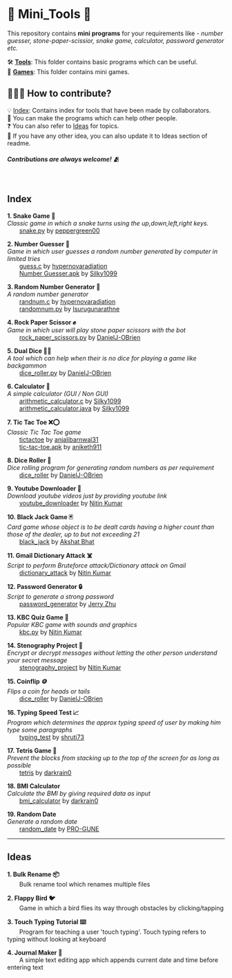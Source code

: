 # 🔨 Mini_Tools 🔨

This repository contains **mini programs** for your requirements like - _number guesser, stone-paper-scissior, snake game, calculator, password generator etc._

🛠️ [**Tools**](/Tools): This folder contains basic programs which can be useful.<br>
👾 [**Games**](/Games): This folder contains mini games.

## 👨🏻‍💻 How to contribute?
💡 [Index](#index): Contains index for tools that have been made by collaborators. <br>
🤝 You can make the programs which can help other people. <br>
❓ You can also refer to [Ideas](#ideas) for topics. <br>
💭 If you have any other idea, you can also update it to Ideas section of readme.

#### <i>Contributions are always welcome! 🫂</i><br>
<br>

## Index
<b> 1. Snake Game 🐍</b><br>
_Classic game in which a snake turns using the up,down,left,right keys._<br>
&emsp;&emsp;[snake.py](/Games/snake_game/snake.py) by [peppergreen00](https://github.com/peppergreen00)<br>

<b> 2. Number Guesser 💯</b><br>
_Game in which user guesses a random number generated by computer in limited tries_<br>
&emsp;&emsp;[guess.c](/Games/guessing_game/guess.c) by [hypernovaradiation](https://github.com/hypernovaradiation)<br>
&emsp;&emsp;[Number Guesser.apk](/Games/guessing_game/) by [Silky1099](https://github.com/Silky1099)<br>

<b> 3. Random Number Generator 🔀</b><br>
_A random number generator_<br>
&emsp;&emsp;[randnum.c](/Tools/random_number/randnum.c) by [hypernovaradiation](https://github.com/hypernovaradiation)<br>
&emsp;&emsp;[randomnum.py](/Tools/random_number/randomnum.py) by [Isurugunarathne](https://github.com/IsuruGunarathne)<br>

<b> 4. Rock Paper Scissor ✊</b><br>
_Game in which user will play stone paper scissors with the bot_<br>
&emsp;&emsp;[rock_paper_scissors.py](/Games/rock_paper_scissors/rock_paper_scissors.py) by [DanielJ-OBrien](https://github.com/DanielJ-OBrien)<br>

<b> 5. Dual Dice 🎲🎲</b><br>
_A tool which can help when their is no dice for playing a game like backgammon_<br>
&emsp;&emsp;[dice_roller.py](/Tools/dice_roller/dice_roller.py) by [DanielJ-OBrien](https://github.com/DanielJ-OBrien)<br>

<b> 6. Calculator 🧮</b><br>
_A simple calculator (GUI / Non GUI)_<br>
&emsp;&emsp;[arithmetic_calculator.c](/Tools/Calculator/Arithmetic-Calculator.c) by [Silky1099](https://github.com/Silky1099)<br>
&emsp;&emsp;[arithmetic_calculator.java](/Tools/Calculator/arithmeticCalculator.java) by [Silky1099](https://github.com/Silky1099)<br>

<b> 7. Tic Tac Toe ❌⭕</b><br>
_Classic Tic Tac Toe game_<br>
&emsp;&emsp;[tictactoe](/Games/tic_tac_toe/tictactoe.py) by [anjalibarnwal31](https://github.com/anjalibarnwal31)<br>
&emsp;&emsp;[tic-tac-toe.apk](/Games/tic_tac_toe) by [aniketh911](https://github.com/aniketh911)<br>

<b> 8. Dice Roller 🎲</b><br>
_Dice rolling program for generating random numbers as per requirement_<br>
&emsp;&emsp;[dice_roller](/Tools/dice_roller/dice_roller.py) by [DanielJ-OBrien](https://github.com/DanielJ-OBrien)

<b> 9. Youtube Downloader 💾</b><br>
_Download youtube videos just by providing youtube link_<br>
&emsp;&emsp;[youtube_downloader](/Tools/youtube_downloader/main.py) by [Nitin Kumar](https://github.com/nitinkumar30)

<b> 10. Black Jack Game 🃏</b><br>
_Card game whose object is to be dealt cards having a higher count than those of the dealer, up to but not exceeding 21_<br>
&emsp;&emsp;[black_jack](/Games/black_jack/black_jack.py) by [Akshat Bhat](https://github.com/AkshatBhat)

<b> 11. Gmail Dictionary Attack ☠️</b><br>
_Script to perform Bruteforce attack/Dictionary attack on Gmail_<br>
&emsp;&emsp;[dictionary_attack](/Tools/dictionary_attack/main.py) by [Nitin Kumar](https://github.com/nitinkumar30)

<b> 12. Password Generator 🔒</b><br>
_Script to generate a strong password_<br>
&emsp;&emsp;[password_generator](/Tools/password_generator/password_generator.py) by [Jerry Zhu](https://github.com/Bobliuuu)

<b> 13. KBC Quiz Game 📝</b><br>
_Popular KBC game with sounds and graphics_<br>
&emsp;&emsp;[kbc.py](/Tools/kbc_quiz_game/kbc.py) by [Nitin Kumar](https://github.com/nitinkumar30)

<b> 14. Stenography Project 🔏</b><br>
_Encrypt or decrypt messages without letting the other person understand your secret message_<br>
&emsp;&emsp;[stenography_project](/Tools/stenography_project) by [Nitin Kumar](https://github.com/nitinkumar30)

<b> 15. Coinflip 🪙</b><br>
_Flips a coin for heads or tails_<br>
&emsp;&emsp;[dice_roller](/Tools/flip_a_coin/flip_a_coin.py) by [DanielJ-OBrien](https://github.com/DanielJ-OBrien)

<b>16. Typing Speed Test 📈</b><br>
_Program which determines the approx typing speed of user by making him type some paragraphs_<br>
&emsp;&emsp;[typing_test](/Tools/typing_test) by [shruti73](https://github.com/shruti73)

<b>17. Tetris Game 🏢</b><br>
_Prevent the blocks from stacking up to the top of the screen for as long as possible_<br>
&emsp;&emsp;[tetris](/Games/tetris) by [darkrain0](https://github.com/darkrain0)

<b>18. BMI Calculator</b><br>
_Calculate the BMI by giving required data as input_<br>
&emsp;&emsp;[bmi_calculator](/Games/bmi_calculator) by [darkrain0](https://github.com/darkrain0)

<b>19. Random Date</b><br>
_Generate a random date_<br>
&emsp;&emsp;[random_date](/Games/random_date) by [PRO-GUNE](https://github.com/PRO-GUNE)
***

## Ideas

<b>1. Bulk Rename 📦</b><br>
&emsp;&emsp;Bulk rename tool which renames multiple files

<b>2. Flappy Bird 🐦</b><br>
&emsp;&emsp;Game in which a bird flies its way through obstacles by clicking/tapping

<b>3. Touch Typing Tutorial ⌨️</b><br>
&emsp;&emsp;Program for teaching a user 'touch typing'. Touch typing refers to typing without looking at keyboard

<b>4. Journal Maker 📒</b><br>
&emsp;&emsp;A simple text editing app which appends current date and time before entering text